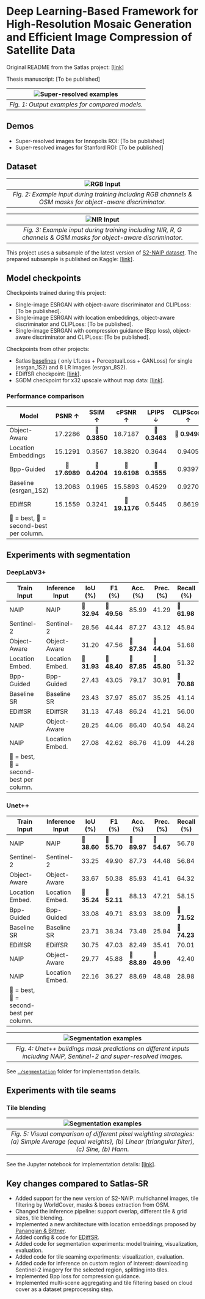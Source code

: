 # Deep Learning-Based Framework for High-Resolution Mosaic Generation and Efficient Image Compression of Satellite Data

Original README from the Satlas project: [[link]](satlas_README.md)

Thesis manuscript: [To be published]

| ![Super-resolved examples](segmentation/plots/inputs.png) |
|:---------------------------------------------------------:| 
|      *Fig. 1: Output examples for compared models.*       |

## Demos

- Super-resolved images for Innopolis ROI: [To be published]
- Super-resolved images for Stanford ROI: [To be published]

## Dataset

|                                  ![RGB Input](figures/new/rgb_input.png)                                   |
|:----------------------------------------------------------------------------------------------------------:| 
| *Fig. 2: Example input during training including RGB channels & OSM masks for object-aware discriminator.* |

|                                     ![NIR Input](figures/new/nir_input.png)                                      |
|:----------------------------------------------------------------------------------------------------------------:| 
| *Fig. 3: Example input during training including NIR, R, G channels & OSM masks for object-aware discriminator.* |

This project uses a subsample of the latest version
of [S2-NAIP dataset](https://huggingface.co/datasets/allenai/s2-naip).
The prepared subsample is published on
Kaggle: [[link]](https://www.kaggle.com/datasets/evgeniyivankin/s2-naip-5k-pairs-rgb-nir).

## Model checkpoints

Checkpoints trained during this project:

- Single-image ESRGAN with object-aware discriminator and CLIPLoss: [To be published].
- Single-image ESRGAN with location embeddings, object-aware discriminator and
  CLIPLoss: [To be published].
- Single-image ESRGAN with compression guidance (Bpp loss), object-aware discriminator and
  CLIPLoss: [To be published].

Checkpoints from other projects:

- Satlas [baselines](https://github.com/allenai/satlas-super-resolution?tab=readme-ov-file#esrgan) (
  only L1Loss + PerceptualLoss + GANLoss) for single (esrgan_1S2) and 8 LR images (esrgan_8S2).
- EDiffSR
  checkpoint: [[link]](https://github.com/XY-boy/EDiffSR/blob/main/experiments/sisr/ediffsr/180000_G.pth).
- SGDM checkpoint for x32 upscale without map
  data: [[link]](https://github.com/wwangcece/SGDM?tab=readme-ov-file#dnapretrained-models).

### Performance comparison

| Model                        | PSNR $\uparrow$         | SSIM $\uparrow$         | cPSNR $\uparrow$        | LPIPS $\downarrow$      | CLIPScore $\uparrow$   |
|------------------------------|:-----------------------:|:-----------------------:|:-----------------------:|:----------------------:|:----------------------:|
| Object-Aware                 |      17.2286            | 🥈 **0.3850**           |      18.7187            | 🥇 **0.3463**           | 🥇 **0.9498**           |
| Location Embeddings          |      15.1291            |      0.3567             |      18.3820            |      0.3644             |      0.9405             |
| Bpp-Guided                   | 🥇 **17.6989**           | 🥇 **0.4204**           | 🥇 **19.6198**           | 🥈 **0.3555**           |      0.9397             |
| Baseline (esrgan\_1S2)       |      13.2063            |      0.1965             |      15.5893            |      0.4529             |      0.9270             |
| EDiffSR                      |      15.1559            |      0.3241             | 🥈 **19.1176**           |      0.5445             |      0.8619             |
| 🥇 = best, 🥈 = second-best per column. |

## Experiments with segmentation

### DeepLabV3+

| Train Input                                                                                                                    | Inference Input | IoU (%)                                         | F1 (%)                                          | Acc. (%)                                        | Prec. (%)                                       | Recall (%)                                      |
|--------------------------------------------------------------------------------------------------------------------------------|-----------------|-------------------------------------------------|-------------------------------------------------|-------------------------------------------------|-------------------------------------------------|-------------------------------------------------|
| NAIP                                                                                                                           | NAIP            | 🥇 **32.94**                                    | 🥇 **49.56**                                    | 85.99                                           | 41.29                                           | 🥈 **61.98**                                    |
| Sentinel-2                                                                                                                     | Sentinel-2      | 28.56                                           | 44.44                                           | 87.27                                           | 43.12                                           | 45.84                                           |
| Object-Aware                                                                                                                   | Object-Aware    | 31.20                                           | 47.56                                           | 🥈 **87.34**                                    | 🥈 **44.04**                                    | 51.68                                           |
| Location Embed.                                                                                                                | Location Embed. | 🥈 **31.93**                                    | 🥈 **48.40**                                    | 🥇 **87.85**                                    | 🥇 **45.80**                                    | 51.32                                           |
| Bpp-Guided                                                                                                                     | Bpp-Guided      | 27.43                                           | 43.05                                           | 79.17                                           | 30.91                                           | 🥇 **70.88**                                    |
| Baseline SR                                                                                                                    | Baseline SR     | 23.43                                           | 37.97                                           | 85.07                                           | 35.25                                           | 41.14                                           |
| EDiffSR                                                                                                                        | EDiffSR         | 31.13                                           | 47.48                                           | 86.24                                           | 41.21                                           | 56.00                                           |
| NAIP                                                                                                                           | Object-Aware    | 28.25                                           | 44.06                                           | 86.40                                           | 40.54                                           | 48.24                                           |
| NAIP                                                                                                                           | Location Embed. | 27.08                                           | 42.62                                           | 86.76                                           | 41.09                                           | 44.28                                           |
| 🥇 = best, 🥈 = second-best per column. |

### Unet++

| Train Input                                                                                                                    | Inference Input | IoU (%)                                         | F1 (%)                                          | Acc. (%)                                        | Prec. (%)                                       | Recall (%)                                      |
|--------------------------------------------------------------------------------------------------------------------------------|-----------------|-------------------------------------------------|-------------------------------------------------|-------------------------------------------------|-------------------------------------------------|-------------------------------------------------|
| NAIP                                                                                                                           | NAIP            | 🥇 **38.60**                                    | 🥇 **55.70**                                    | 🥇 **89.97**                                    | 🥇 **54.67**                                    | 56.78                                           |
| Sentinel-2                                                                                                                     | Sentinel-2      | 33.25                                           | 49.90                                           | 87.73                                           | 44.48                                           | 56.84                                           |
| Object-Aware                                                                                                                   | Object-Aware    | 33.67                                           | 50.38                                           | 85.93                                           | 41.41                                           | 64.32                                           |
| Location Embed.                                                                                                                | Location Embed. | 🥈 **35.24**                                    | 🥈 **52.11**                                    | 88.13                                           | 47.21                                           | 58.15                                           |
| Bpp-Guided                                                                                                                     | Bpp-Guided      | 33.08                                           | 49.71                                           | 83.93                                           | 38.09                                           | 🥈 **71.52**                                    |
| Baseline SR                                                                                                                    | Baseline SR     | 23.71                                           | 38.34                                           | 73.48                                           | 25.84                                           | 🥇 **74.23**                                    |
| EDiffSR                                                                                                                        | EDiffSR         | 30.75                                           | 47.03                                           | 82.49                                           | 35.41                                           | 70.01                                           |
| NAIP                                                                                                                           | Object-Aware    | 29.77                                           | 45.88                                           | 🥈 **88.89**                                    | 🥈 **49.99**                                    | 42.40                                           |
| NAIP                                                                                                                           | Location Embed. | 22.16                                           | 36.27                                           | 88.69                                           | 48.48                                           | 28.98                                           |
| 🥇 = best, 🥈 = second-best per column. |

|                              ![Segmentation examples](segmentation/plots/upp_masks.png)                               |
|:---------------------------------------------------------------------------------------------------------------------:| 
| *Fig. 4: Unet++ buildings mask predictions on different inputs including NAIP, Sentinel-2 and super-resolved images.* |

See [`./segmentation`](segmentation) folder for implementation details.

## Experiments with tile seams

### Tile blending

|                                                   ![Segmentation examples](figures/new/tile_blending.png)                                                    |
|:------------------------------------------------------------------------------------------------------------------------------------------------------------:| 
| *Fig. 5: Visual comparison of different pixel weighting strategies: (a) Simple Average (equal weights), (b) Linear (triangular filter), (c) Sine, (b) Hann.* |

See the Jupyter notebook for implementation details: [[link]](notebooks/seaming_artifacts.ipynb).

## Key changes compared to Satlas-SR

- Added support for the new version of S2-NAIP: multichannel images, tile filtering by WorldCover,
  masks & boxes extraction from OSM.
- Changed the inference pipeline: support overlap, different tile & grid sizes, tile blending.
- Implemented a new architecture with location embeddings proposed
  by [Panangian & Bittner](https://arxiv.org/abs/2501.15847).
- Added config & code for [EDiffSR](https://github.com/XY-boy/EDiffSR/).
- Added code for segmentation experiments: model training, visualization, evaluation.
- Added code for tile seaming experiments: visualization, evaluation.
- Added code for inference on custom region of interest: downloading Sentinel-2 imagery for the
  selected region, splitting into tiles.
- Implemented Bpp loss for compression guidance.
- Implemented multi-scene aggregating and tile filtering based on cloud cover as a dataset
  preprocessing step.
